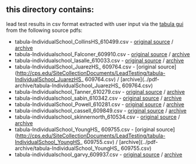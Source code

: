 ## this directory contains:
lead test results in csv format extracted with user input via the [tabula gui](http://tabula.technology/) from the following source pdfs:
* tabula-IndividualSchool_CollinsHS_610499.csv - [original source](http://cps.edu/SiteCollectionDocuments/LeadTesting/tabula-IndividualSchool_CollinsHS_610499.csv) / [archive](../pdf-archive/tabula-IndividualSchool_CollinsHS_610499.csv) 
* tabula-Individualschool_Falconer_609910.csv - [original source](http://cps.edu/SiteCollectionDocuments/LeadTesting/tabula-Individualschool_Falconer_609910.csv) / [archive](../pdf-archive/tabula-Individualschool_Falconer_609910.csv)	
* tabula-individualschool_lasalle_610033.csv - [original source](http://cps.edu/SiteCollectionDocuments/LeadTesting/tabula-individualschool_lasalle_610033.csv) / [archive](../pdf-archive/tabula-individualschool_lasalle_610033.csv)
* tabula-IndividualSchool_JuarezHS_ 609764.csv - [original source](http://cps.edu/SiteCollectionDocuments/LeadTesting/tabula-IndividualSchool_JuarezHS_ 609764.csv) / [archive](../pdf-archive/tabula-IndividualSchool_JuarezHS_ 609764.csv)	
* tabula-Individualschool_Tanner_610279.csv	- [original source](http://cps.edu/SiteCollectionDocuments/LeadTesting/tabula-Individualschool_Tanner_610279.csv) / [archive](../pdf-archive/tabula-Individualschool_Tanner_610279.csv)
* tabula-individualschool_sabin_610342.csv - [original source](http://cps.edu/SiteCollectionDocuments/LeadTesting/tabula-individualschool_sabin_610342.csv) / [archive](../pdf-archive/tabula-individualschool_sabin_610342.csv)
* tabula-IndividualSchool_Powell_610281.csv - [original source](http://cps.edu/SiteCollectionDocuments/LeadTesting/tabula-IndividualSchool_Powell_610281.csv ) / [archive](../pdf-archive/tabula-IndividualSchool_Powell_610281.csv )	
* tabula-individualschool_cassell_609849.csv - [original source](http://cps.edu/SiteCollectionDocuments/LeadTesting/tabula-individualschool_cassell_609849.csv) / [archive](../pdf-archive/tabula-individualschool_cassell_609849.csv)	
* tabula-individualschool_skinnernorth_610534.csv - [original source](http://cps.edu/SiteCollectionDocuments/LeadTesting/tabula-individualschool_skinnernorth_610534.csv) / [archive](../pdf-archive/tabula-individualschool_skinnernorth_610534.csv)
* tabula-IndividualSchool_YoungHS_ 609755.csv - [original source](http://cps.edu/SiteCollectionDocuments/LeadTesting/tabula-IndividualSchool_YoungHS_ 609755.csv) / [archive](../pdf-archive/tabula-IndividualSchool_YoungHS_ 609755.csv)	
* tabula-individualschool_garvy_609937.csv - [original source](http://cps.edu/SiteCollectionDocuments/LeadTesting/tabula-individualschool_garvy_609937.csv) / [archive](../pdf-archive/tabula-individualschool_garvy_609937.csv)